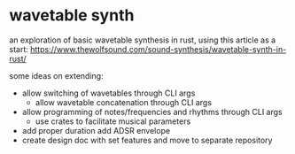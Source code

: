 # wavetable synth

an exploration of basic wavetable synthesis in rust, using this article as a start: <https://www.thewolfsound.com/sound-synthesis/wavetable-synth-in-rust/>

some ideas on extending:

- allow switching of wavetables through CLI args
  - allow wavetable concatenation through CLI args
- allow programming of notes/frequencies and rhythms through CLI args
  - use crates to facilitate musical parameters
- add proper duration add ADSR envelope
- create design doc with set features and move to separate repository
